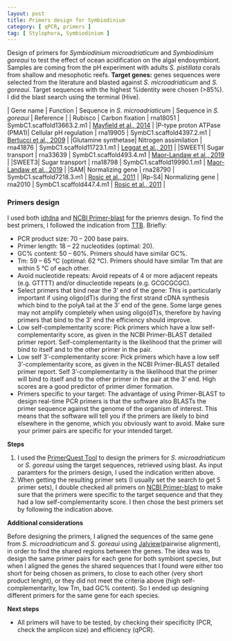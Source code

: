 ```yaml
---
layout: post
title: Primers design for Symbiodinium  
category: [ qPCR, primers ]
tag: [ Stylophora, Symbiodinium ]
---
```


Design of primers for _Symbiodinium microadriaticum_ and _Symbiodinium goreaui_ to test the effect of ocean acidification on the algal endosymbiont. Samples are coming from the pH experiment with adults _S. pistillata_ corals from shallow and mesophotic reefs.
**Target genes:** genes sequences were selected from the literature and blasted against _S. microadriaticum_ and _S. goreaui_. Target sequences with the highest %identity were chosen (>85%). I did the blast search using the terminal (Hive).

| Gene name | Function | Sequence in _S. microadriaticum_ | Sequence in _S. goreaui_ | Reference |
| Rubisco | Carbon fixation | rna18051 | SymbC1.scaffold13663.2.m1 | [Mayfield et al., 2014](https://link.springer.com/article/10.1007/s10126-014-9558-z) | 
|P-type proton ATPase (PMA1)| Cellular pH regulation | rna19905 | SymbC1.scaffold4397.2.m1 | [Bertucci et al., 2009](https://royalsocietypublishing.org/doi/10.1098/rspb.2009.1266) |
|Glutamine synthetase| Nitrogen assimilation | rna41876 | SymbC1.scaffold11723.1.m1 | [Leggat et al., 2011](https://journals.plos.org/plosone/article?id=10.1371/journal.pone.0026687) |
|SWEET1| Sugar transport | rna33639 | SymbC1.scaffold493.4.m1 | [Maor-Landaw et al., 2019](https://onlinelibrary.wiley.com/doi/full/10.1002/ece3.5910) |
|SWEET3| Sugar transport | rna18798 | SymbC1.scaffold19990.1.m1 | [Maor-Landaw et al., 2019](https://onlinelibrary.wiley.com/doi/full/10.1002/ece3.5910) |
|SAM| Normalizing gene | rna28790 | SymbC1.scaffold7218.3.m1 | [Rosic et al., 2011](https://pubmed.ncbi.nlm.nih.gov/20668900/) |
|Rp-S4| Normalizing gene | rna2010 | SymbC1.scaffold447.4.m1 | [Rosic et al., 2011](https://pubmed.ncbi.nlm.nih.gov/20668900/) |

### Primers design

I used both [idtdna](https://eu.idtdna.com/pages) and [NCBI Primer-blast](https://www.ncbi.nlm.nih.gov/tools/primer-blast/index.cgi?LINK_LOC=BlastHome) for the priemrs design.
To find the best primers, I followed the indication from [TTB](https://toptipbio.com/real-time-pcr-primer-blast/). Briefly:

- PCR product size: 70 – 200 base pairs.
- Primer length: 18 – 22 nucleotides (optimal: 20).
- GC% content: 50 – 60%. Primers should have similar GC%.
- Tm: 59 – 65 °C (optimal: 62 °C). Primers should have similar Tm that are within 5 °C of each other.
- Avoid nucleotide repeats: Avoid repeats of 4 or more adjacent repeats (e.g. GTTTT) and/or dinucleotide repeats (e.g. GCGCGCGC).
- Select primers that bind near the 3’ end of the gene: This is particularly important if using oligo(dT)s during the first strand cDNA synthesis which bind to the polyA tail at the 3’ end of the gene. Some large genes may not amplify completely when using oligo(dT)s, therefore by having primers that bind to the 3’ end the efficiency should improve.
- Low self-complementarity score: Pick primers which have a low self-complementarity score, as given in the NCBI Primer-BLAST detailed primer report. Self-complementarity is the likelihood that the primer will bind to itself and to the other primer in the pair.
- Low self 3’-complementarity score: Pick primers which have a low self 3’-complementarity score, as given in the NCBI Primer-BLAST detailed primer report. Self 3’-complementarity is the likelihood that the primer will bind to itself and to the other primer in the pair at the 3’ end. High scores are a good predictor of primer dimer formation.
- Primers specific to your target: The advantage of using Primer-BLAST to design real-time PCR primers is that the software also BLASTs the primer sequence against the genome of the organism of interest. This means that the software will tell you if the primers are likely to bind elsewhere in the genome, which you obviously want to avoid. Make sure your primer pairs are specific for your intended target.

**Steps**

1. I used the [PrimerQuest Tool](https://eu.idtdna.com/pages/tools) to design the primers for _S. microadriaticum_ or _S. goreaui_ using the target sequences, retrieved using blast. As input paramters for the primers design, I used the indication written above. 
2. When getting the resulting primer sets (I usually set the search to get 5 primer sets), I double checked all primers on [NCBI Primer-blast](https://www.ncbi.nlm.nih.gov/tools/primer-blast/index.cgi?LINK_LOC=BlastHome) to make sure that the primers were specific to the target sequence and that they had a low self-complementarity score. I then chose the best primers set by following the indication above.

**Additional considerations**

Before designing the primers, I aligned the sequences of the same gene from _S. microadriaticum_ and _S. goreaui_ using [Jalview](https://www.jalview.org/)(pairwise alignment), in order to find the shared regions between the genes. The idea was to design the same primer pairs for each gene for both symbiont species, but when I aligned the genes the shared sequences that I found were either too short for being chosen as primers, to close to each other (very short product lenght), or they did not meet the criteria above (high self-complementarity, low Tm, bad GC% content).
So I ended up designing different primers for the same gene for each species. 

**Next steps**

- All primers will have to be tested, by checking their specificity (PCR, check the amplicon size) and efficiency (qPCR).



